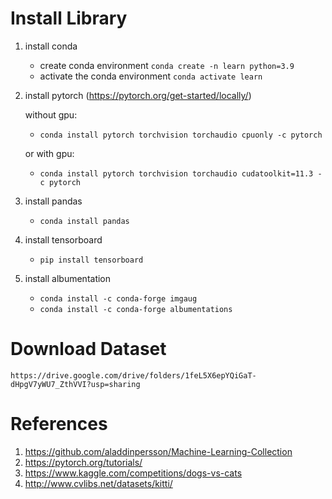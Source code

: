 # Install Library

1. install conda
	- create conda environment 
    `conda create -n learn python=3.9`
	- activate the conda environment `conda activate learn`

2. install pytorch (https://pytorch.org/get-started/locally/)

    without gpu:
    -  `conda install pytorch torchvision torchaudio cpuonly -c pytorch`
	
	or with gpu:
	- `conda install pytorch torchvision torchaudio cudatoolkit=11.3 -c pytorch`
	
3. install pandas
	- `conda install pandas`

4. install tensorboard
	- `pip install tensorboard`

5. install albumentation
	- `conda install -c conda-forge imgaug`
	- `conda install -c conda-forge albumentations`


# Download Dataset

`https://drive.google.com/drive/folders/1feL5X6epYQiGaT-dHpgV7yWU7_ZthVVI?usp=sharing`


# References

1. https://github.com/aladdinpersson/Machine-Learning-Collection
2. https://pytorch.org/tutorials/
3. https://www.kaggle.com/competitions/dogs-vs-cats
4. http://www.cvlibs.net/datasets/kitti/
